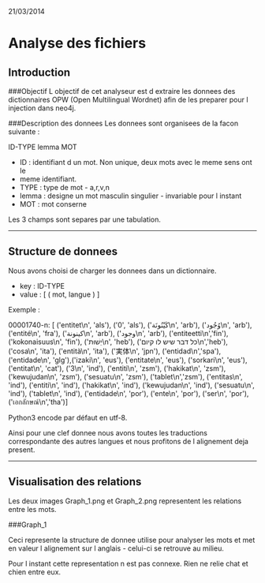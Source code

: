 21/03/2014

Analyse des fichiers
====================

Introduction
------------

###Objectif
L objectif de cet analyseur est d extraire les donnees des dictionnaires OPW
(Open Multilingual Wordnet) afin de les preparer pour l injection dans neo4j.

###Description des donnees
Les donnees sont organisees de la facon suivante : 

ID-TYPE   lemma   MOT

* ID    : identifiant d un mot. Non unique, deux mots avec le meme sens ont le
* meme identifiant.
* TYPE  : type de mot - a,r,v,n
* lemma : designe un mot masculin singulier - invariable pour l instant
* MOT   : mot conserne

Les 3 champs sont separes par une tabulation.

***

Structure de donnees
--------------------

Nous avons choisi de charger les donnees dans un dictionnaire.

* key : ID-TYPE
* value : [ ( mot, langue ) ]

Exemple :

00001740-n: [ ('entitet\n', 'als'), ('0', 'als'),                   ('كَيْنُونَة\n', 'arb'), 
              ('وُجُود\n', 'arb'),    ('entité\n', 'fra'),            ('كينونة\n', 'arb'), 
              ('وجود\n', 'arb'),    ('entiteetti\n','fin'),         ('kokonaisuus\n', 'fin'), 
              ('יֵשׁוּת\n', 'heb'),    ('כל דבר שיש לו קיום\n','heb'), ('cosa\n', 'ita'), 
              ('entità\n', 'ita'),  ('実体\n', 'jpn'),              ('entidad\n','spa'), 
              ('entidade\n', 'glg'),('izaki\n', 'eus'),             ('entitate\n', 'eus'),
              ('sorkari\n', 'eus'), ('entitat\n', 'cat'),           ('3\n', 'ind'), 
              ('entiti\n', 'zsm'),  ('hakikat\n', 'zsm'),           ('kewujudan\n', 'zsm'), 
              ('sesuatu\n', 'zsm'), ('tablet\n','zsm'),             ('entitas\n', 'ind'), 
              ('entiti\n', 'ind'),  ('hakikat\n', 'ind'),           ('kewujudan\n', 'ind'),
              ('sesuatu\n', 'ind'), ('tablet\n', 'ind'),            ('entidade\n', 'por'), 
              ('ente\n', 'por'),    ('ser\n', 'por'),               ('เอกลักษณ์\n','tha')]

Python3 encode par défaut en utf-8.

Ainsi pour une clef donnee nous avons toutes les traductions correspondante des
autres langues et nous profitons de l alignement deja present.

***

Visualisation des relations
---------------------------

Les deux images Graph_1.png et Graph_2.png representent les relations entre les
mots.

###Graph_1

Ceci represente la structure de donnee utilise pour analyser les mots et met en
valeur l alignement sur l anglais - celui-ci se retrouve au milieu.

Pour l instant cette representation n est pas connexe. Rien ne relie chat et
chien entre eux.
